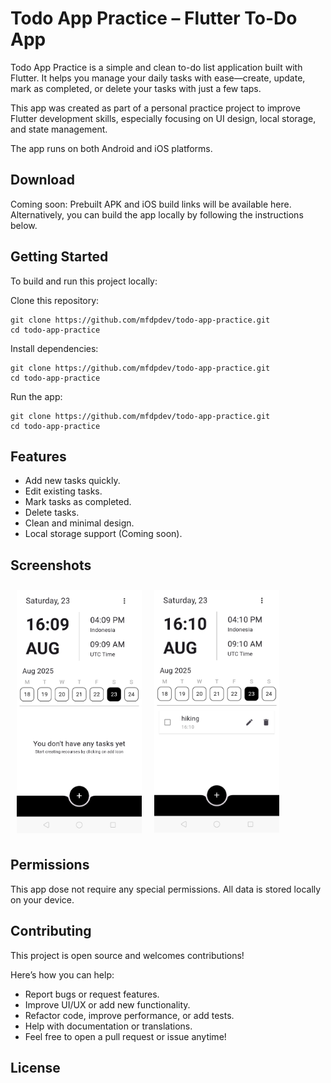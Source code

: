 # Todo App Practice – Flutter To-Do App

<!-- <img src="/readme/todo-logo.png" align="left" width="150" hspace="10" vspace="10"> -->

Todo App Practice is a simple and clean to-do list application built with Flutter.
It helps you manage your daily tasks with ease—create, update, mark as completed, or delete your tasks with just a few taps.

This app was created as part of a personal practice project to improve Flutter development skills, especially focusing on UI design, local storage, and state management.

The app runs on both Android and iOS platforms.

## Download
Coming soon: Prebuilt APK and iOS build links will be available here.
Alternatively, you can build the app locally by following the instructions below.

## Getting Started

To build and run this project locally:

Clone this repository:
```
git clone https://github.com/mfdpdev/todo-app-practice.git
cd todo-app-practice
```

Install dependencies:
```
git clone https://github.com/mfdpdev/todo-app-practice.git
cd todo-app-practice
```

Run the app:
```
git clone https://github.com/mfdpdev/todo-app-practice.git
cd todo-app-practice
```

## Features
* Add new tasks quickly.
* Edit existing tasks.
* Mark tasks as completed.
* Delete tasks.
* Clean and minimal design.
* Local storage support (Coming soon).

## Screenshots
<img src="/docs/flutter_01.png" align="left" width="200" hspace="10" vspace="10">
<img src="/docs/flutter_02.png" align="center" width="200" hspace="10" vspace="10">

## Permissions
This app dose not require any special permissions.
All data is stored locally on your device.

## Contributing
This project is open source and welcomes contributions!

Here’s how you can help:
* Report bugs or request features.
* Improve UI/UX or add new functionality.
* Refactor code, improve performance, or add tests.
* Help with documentation or translations.
* Feel free to open a pull request or issue anytime!

## License
